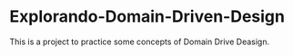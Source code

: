 # Explorando-Domain-Driven-Design
 This is a project to practice some concepts of Domain Drive Deasign. 
